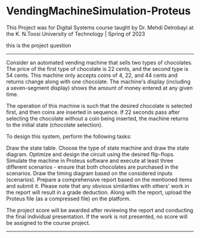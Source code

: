 # VendingMachineSimulation-Proteus
This Project was for Digital Systems course taught by Dr. Mehdi Delrobayi at the K. N.Toosi University of Technology | Spring of 2023

this is the project question
***
Consider an automated vending machine that sells two types of chocolates. The price of the first type of chocolate is 22 cents, and the second type is 54 cents. This machine only accepts coins of 4, 22, and 44 cents and returns change along with one chocolate. The machine's display (including a seven-segment display) shows the amount of money entered at any given time.

The operation of this machine is such that the desired chocolate is selected first, and then coins are inserted in sequence. If 22 seconds pass after selecting the chocolate without a coin being inserted, the machine returns to the initial state (chocolate selection).

To design this system, perform the following tasks:

Draw the state table.
Choose the type of state machine and draw the state diagram.
Optimize and design the circuit using the desired flip-flops.
Simulate the machine in Proteus software and execute at least three different scenarios - ensure that both chocolates are purchased in the scenarios.
Draw the timing diagram based on the considered inputs (scenarios).
Prepare a comprehensive report based on the mentioned items and submit it. Please note that any obvious similarities with others' work in the report will result in a grade deduction. Along with the report, upload the Proteus file (as a compressed file) on the platform.

The project score will be awarded after reviewing the report and conducting the final individual presentation. If the work is not presented, no score will be assigned to the course project.
***

